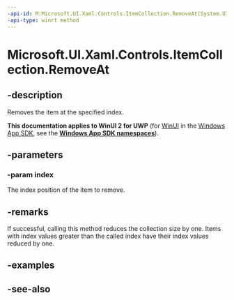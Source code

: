 ```yaml
---
-api-id: M:Microsoft.UI.Xaml.Controls.ItemCollection.RemoveAt(System.UInt32)
-api-type: winrt method
---
```


<!-- Method syntax
public void RemoveAt(System.UInt32 index)
-->

# Microsoft.UI.Xaml.Controls.ItemCollection.RemoveAt

## -description
Removes the item at the specified index.

**This documentation applies to WinUI 2 for UWP** (for [WinUI](/windows/apps/winui/winui3/) in the [Windows App SDK](/windows/apps/windows-app-sdk/), see the **[Windows App SDK namespaces](/windows/windows-app-sdk/api/winrt/)**).

## -parameters
### -param index
The index position of the item to remove.

## -remarks
If successful, calling this method reduces the collection size by one. Items with index values greater than the called index have their index values reduced by one.

## -examples

## -see-also
